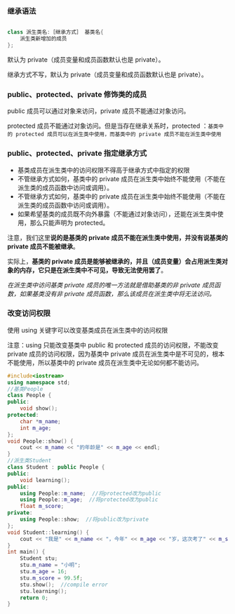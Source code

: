 ### 继承语法

```c++

class 派生类名:［继承方式］ 基类名{
    派生类新增加的成员
};

```

默认为 private（成员变量和成员函数默认也是 private）。

继承方式不写，默认为 private（成员变量和成员函数默认也是 private）。

### public、protected、private 修饰类的成员

public 成员可以通过对象来访问，private 成员不能通过对象访问。

protected 成员不能通过对象访问。但是当存在继承关系时，protected ：`基类中的 protected 成员可以在派生类中使用，而基类中的 private 成员不能在派生类中使用`

### public、protected、private 指定继承方式

- 基类成员在派生类中的访问权限不得高于继承方式中指定的权限
- 不管继承方式如何，基类中的 private 成员在派生类中始终不能使用（不能在派生类的成员函数中访问或调用）。
- 不管继承方式如何，基类中的 private 成员在派生类中始终不能使用（不能在派生类的成员函数中访问或调用）。
- 如果希望基类的成员既不向外暴露（不能通过对象访问），还能在派生类中使用，那么只能声明为 protected。

注意，我们这里**说的是基类的 private 成员不能在派生类中使用，并没有说基类的 private 成员不能被继承**。

实际上，**基类的 private 成员是能够被继承的，并且（成员变量）会占用派生类对象的内存，它只是在派生类中不可见，导致无法使用罢了**。

_在派生类中访问基类 private 成员的唯一方法就是借助基类的非 private 成员函数，如果基类没有非 private 成员函数，那么该成员在派生类中将无法访问。_

### 改变访问权限

使用 using 关键字可以改变基类成员在派生类中的访问权限

注意：using 只能改变基类中 public 和 protected 成员的访问权限，不能改变 private 成员的访问权限，因为基类中 private 成员在派生类中是不可见的，根本不能使用，所以基类中的 private 成员在派生类中无论如何都不能访问。

```c++
#include<iostream>
using namespace std;
//基类People
class People {
public:
    void show();
protected:
    char *m_name;
    int m_age;
};
void People::show() {
    cout << m_name << "的年龄是" << m_age << endl;
}
//派生类Student
class Student : public People {
public:
    void learning();
public:
    using People::m_name;  //将protected改为public
    using People::m_age;  //将protected改为public
    float m_score;
private:
    using People::show;  //将public改为private
};
void Student::learning() {
    cout << "我是" << m_name << "，今年" << m_age << "岁，这次考了" << m_score << "分！" << endl;
}
int main() {
    Student stu;
    stu.m_name = "小明";
    stu.m_age = 16;
    stu.m_score = 99.5f;
    stu.show();  //compile error
    stu.learning();
    return 0;
}
```
